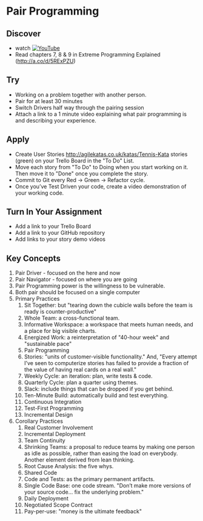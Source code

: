 # Pair Programming

## Discover
-  watch [![YouTube](https://i.ytimg.com/vi/YhV4TaZaB84/default.jpg)](https://www.youtube.com/watch?v=YhV4TaZaB84)
- Read chapters 7, 8 & 9 in Extreme Programming Explained (http://a.co/d/5RExPZU)

## Try
-  Working on a problem together with another person.
-  Pair for at least 30 minutes
-  Switch Drivers half way through the pairing session
-  Attach a link to a 1 minute video explaining what pair programming is and describing your experience.

## Apply
- Create User Stories http://agilekatas.co.uk/katas/Tennis-Kata stories (green) on your Trello Board in the "To Do" List.
- Move each story from "To Do" to Doing when you start working on it.  Then move it to "Done" once you complete the story.
- Commit to Git every Red -> Green -> Refactor cycle.
- Once you’ve Test Driven your code, create a video demonstration of your working code.

## Turn In Your Assignment
- Add a link to your Trello Board
- Add a link to your GitHub repository
- Add links to your story demo videos

## Key Concepts
1. Pair Driver - focused on the here and now
1. Pair Navigator - focused on where you are going
1. Pair Programming power is the willingness to be vulnerable.
1. Both pair should be focused on a single computer
1. Primary Practices
   1. Sit Together: but "tearing down the cubicle walls before the team is ready is counter-productive"
   1. Whole Team: a cross-functional team.
   1. Informative Workspace: a workspace that meets human needs, and a place for big visible charts.
   1. Energized Work: a reinterpretation of "40-hour week" and "sustainable pace"
   1. Pair Programming
   1. Stories: "units of customer-visible functionality." And, "Every attempt I’ve seen to computerize stories has failed to provide a fraction of the value of having real cards on a real wall."
   1. Weekly Cycle: an iteration: plan, write tests & code.
   1. Quarterly Cycle: plan a quarter using themes.
   1. Slack: include things that can be dropped if you get behind.
   1. Ten-Minute Build: automatically build and test everything.
   1. Continuous Integration
   1. Test-First Programming
   1. Incremental Design
1. Corollary Practices
   1. Real Customer Involvement
   1. Incremental Deployment
   1. Team Continuity
   1. Shrinking Teams: a proposal to reduce teams by making one person as idle as possible, rather than easing the load on everybody. Another element derived from lean thinking.
   1. Root Cause Analysis: the five whys.
   1. Shared Code
   1. Code and Tests: as the primary permanent artifacts.
   1. Single Code Base: one code stream. "Don’t make more versions of your source code… fix the underlying problem."
   1. Daily Deployment
   1. Negotiated Scope Contract
   1. Pay-per-use: "money is the ultimate feedback"
